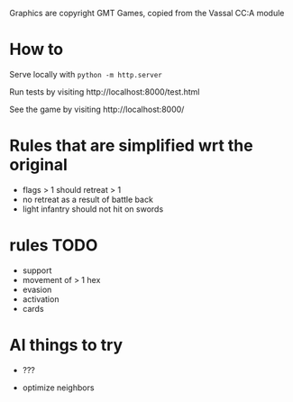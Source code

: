 
Graphics are copyright GMT Games, copied from the Vassal CC:A module

# How to

Serve locally with `python -m http.server`

Run tests by visiting http://localhost:8000/test.html

See the game by visiting http://localhost:8000/


# Rules that are simplified wrt the original

 - flags > 1 should retreat > 1
 - no retreat as a result of battle back
 - light infantry should not hit on swords

# rules TODO

  - support
  - movement of > 1 hex
  - evasion
  - activation
  - cards

# AI things to try

 - ???

 - optimize neighbors


